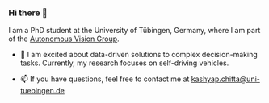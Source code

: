 ### Hi there 👋

I am a PhD student at the University of Tübingen, Germany, where I am part of the [Autonomous Vision Group](https://github.com/autonomousvision). 

 - 🔭 I am excited about data-driven solutions to complex decision-making tasks. Currently, my research focuses on self-driving vehicles.

 - 📫 If you have questions, feel free to contact me at kashyap.chitta@uni-tuebingen.de

<!--
**kashyap7x/kashyap7x** is a ✨ _special_ ✨ repository because its `README.md` (this file) appears on your GitHub profile.

Here are some ideas to get you started:

- 🔭 I’m currently working on ...
- 🌱 I’m currently learning ...
- 👯 I’m looking to collaborate on ...
- 🤔 I’m looking for help with ...
- 💬 Ask me about ...
- 📫 How to reach me: ...
- 😄 Pronouns: ...
- ⚡ Fun fact: ...
-->
